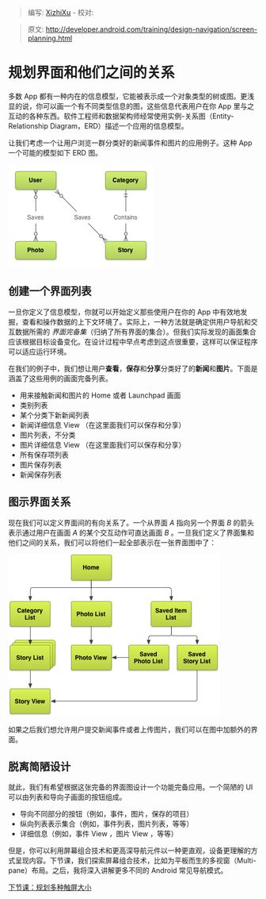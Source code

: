 > 编写: [XizhiXu](https://github.com/XizhiXu)  - 校对:

> 原文: <http://developer.android.com/training/design-navigation/screen-planning.html>

# 规划界面和他们之间的关系

多数 App 都有一种内在的信息模型，它能被表示成一个对象类型的树或图。更浅显的说，你可以画一个有不同类型信息的图，这些信息代表用户在你 App 里与之互动的各种东西。软件工程师和数据架构师经常使用实例-关系图（Entity-Relationship Diagram，ERD）描述一个应用的信息模型。

让我们考虑一个让用户浏览一群分类好的新闻事件和图片的应用例子。这种 App 一个可能的模型如下 ERD 图。

![app-navigation-screen-planning-erd](app-navigation-screen-planning-erd.png)

## 创建一个界面列表

一旦你定义了信息模型，你就可以开始定义那些使用户在你的 App  中有效地发掘，查看和操作数据的上下文环境了。实际上，一种方法就是确定供用户导航和交互数据所需的 *界面完备集*（归纳了所有界面的集合）。但我们实际发现的画面集合应该根据目标设备变化。在设计过程中早点考虑到这点很重要，这样可以保证程序可以适应运行环境。

在我们的例子中，我们想让用户**查看**，**保存**和**分享**分类好了的**新闻**和**图片**。下面是涵盖了这些用例的画面完备列表。

* 用来接触新闻和图片的 Home 或者 Launchpad 画面
* 类别列表
* 某个分类下新新闻列表
* 新闻详细信息 View （在这里面我们可以保存和分享）
* 图片列表，不分类
* 图片详细信息 View （在这里面我们可以保存和分享）
* 所有保存项列表
* 图片保存列表
* 新闻保存列表

## 图示界面关系

现在我们可以定义界面间的有向关系了。一个从界面 *A* 指向另一个界面 *B* 的箭头表示通过用户在画面 *A* 的某个交互动作可直达画面 *B* 。一旦我们定义了界面集和他们之间的关系，我们可以将他们一起全部表示在一张界面图中了：

![app-navigation-screen-planning-exhaustive-map](app-navigation-screen-planning-exhaustive-map.png)

如果之后我们想允许用户提交新闻事件或者上传图片，我们可以在图中加额外的界面。

## 脱离简陋设计

就此，我们有希望根据这张完备的界面图设计一个功能完备应用。一个简陋的 UI 可以由列表和导向子画面的按钮组成。

* 导向不同部分的按钮（例如，事件，图片，保存的项目）
* 纵向列表表示集合（例如，事件列表，图片列表，等等）
* 详细信息（例如，事件 View ，图片 View ，等等）

但是，你可以利用屏幕组合技术和更高深导航元件以一种更直观，设备更理解的方式呈现内容。下节课，我们探索屏幕组合技术，比如为平板而生的多视窗（Multi-pane）布局。之后，我将深入讲解更多不同的 Android 常见导航模式。

[下节课：规划多种触屏大小](multi-sizes.html)
